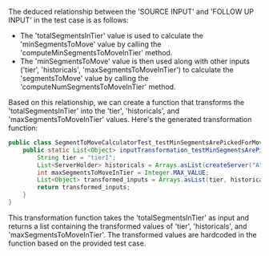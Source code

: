 The deduced relationship between the 'SOURCE INPUT' and 'FOLLOW UP INPUT' in the test case is as follows:

- The 'totalSegmentsInTier' value is used to calculate the 'minSegmentsToMove' value by calling the 'computeMinSegmentsToMoveInTier' method.
- The 'minSegmentsToMove' value is then used along with other inputs ('tier', 'historicals', 'maxSegmentsToMoveInTier') to calculate the 'segmentsToMove' value by calling the 'computeNumSegmentsToMoveInTier' method.

Based on this relationship, we can create a function that transforms the 'totalSegmentsInTier' into the 'tier', 'historicals', and 'maxSegmentsToMoveInTier' values. Here's the generated transformation function:

```java
public class SegmentToMoveCalculatorTest_testMinSegmentsArePickedForMoveWhenNoSkew {
    public static List<Object> inputTransformation_testMinSegmentsArePickedForMoveWhenNoSkew(int totalSegmentsInTier) {
        String tier = "tier1";
        List<ServerHolder> historicals = Arrays.asList(createServer("A", SegmentToMoveCalculatorTest.WIKI_SEGMENTS), createServer("B", SegmentToMoveCalculatorTest.WIKI_SEGMENTS));
        int maxSegmentsToMoveInTier = Integer.MAX_VALUE;
        List<Object> transformed_inputs = Arrays.asList(tier, historicals, maxSegmentsToMoveInTier);
        return transformed_inputs;
    }
}
```

This transformation function takes the 'totalSegmentsInTier' as input and returns a list containing the transformed values of 'tier', 'historicals', and 'maxSegmentsToMoveInTier'. The transformed values are hardcoded in the function based on the provided test case.